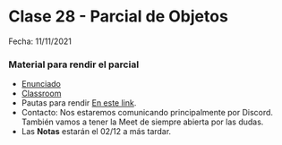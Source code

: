 # Clase 28 - Parcial de Objetos

Fecha: 11/11/2021
 
### Material para rendir el parcial

* [Enunciado](https://docs.google.com/document/d/e/2PACX-1vSbhqKLyiv4aRD7cAzI7N0X83rOSXX0jv1M3qjtKVFywhoxQxdZR2eMXPNVEHWivwswRk7WE6Hr6GeY/pub)
* [Classroom](https://classroom.github.com/a/DNfhhKj-)
* Pautas para rendir	[En este link](https://docs.google.com/document/d/1Z4JKRK4F_HavhwBCmfbxcLzsur_Bg-kBK5nW575htms/edit#).
* Contacto:	Nos estaremos comunicando principalmente por Discord. También vamos a tener la Meet de siempre abierta por las dudas.
* Las **Notas** estarán el 02/12 a más tardar.
